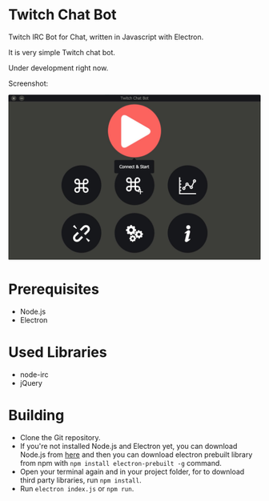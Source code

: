 Twitch Chat Bot
===============

Twitch IRC Bot for Chat, written in Javascript with Electron.

It is very simple Twitch chat bot.

Under development right now.

Screenshot:

![screenshot](screenshot.jpg)

# Prerequisites

* Node.js
* Electron

# Used Libraries

* node-irc
* jQuery


Building
========

* Clone the Git repository.
* If you're not installed Node.js and Electron yet, you can download Node.js from [here](https://nodejs.org/) and then you can download electron prebuilt library from npm with `npm install electron-prebuilt -g` command.
* Open your terminal again and in your project folder, for to download third party libraries, run `npm install`.
* Run `electron index.js` or `npm run`.

